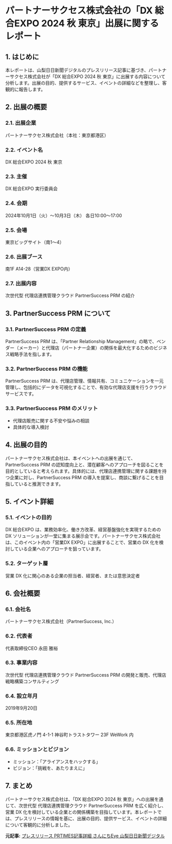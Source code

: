 # パートナーサクセス株式会社の「DX 総合EXPO 2024 秋 東京」出展に関するレポート

## 1. はじめに

本レポートは、山梨日日新聞デジタルのプレスリリース記事に基づき、パートナーサクセス株式会社が「DX 総合EXPO 2024 秋 東京」に出展する内容について分析します。出展の目的、提供するサービス、イベントの詳細などを整理し、客観的に報告します。

## 2. 出展の概要

### 2.1. 出展企業

パートナーサクセス株式会社（本社：東京都港区）

### 2.2. イベント名

DX 総合EXPO 2024 秋 東京

### 2.3. 主催

DX 総合EXPO 実行委員会

### 2.4. 会期

2024年10月1日（火）～10月3日（木） 各日10:00～17:00

### 2.5. 会場

東京ビッグサイト（南1～4）

### 2.6. 出展ブース

南1F A14-28（営業DX EXPO内）

### 2.7. 出展内容

次世代型 代理店連携管理クラウド PartnerSuccess PRM の紹介

## 3. PartnerSuccess PRM について

### 3.1. PartnerSuccess PRM の定義

PartnerSuccess PRM は、「Partner Relationship Management」の略で、ベンダー（メーカー）と代理店（パートナー企業）の関係を最大化するためのビジネス戦略手法を指します。

### 3.2. PartnerSuccess PRM の機能

PartnerSuccess PRM は、代理店管理、情報共有、コミュニケーションを一元管理し、包括的にデータを可視化することで、有効な代理店支援を行うクラウドサービスです。

### 3.3. PartnerSuccess PRM のメリット

* 代理店販売に関する不安や悩みの相談
* 具体的な導入検討

## 4. 出展の目的

パートナーサクセス株式会社は、本イベントへの出展を通じて、PartnerSuccess PRM の認知度向上と、潜在顧客へのアプローチを図ることを目的としていると考えられます。具体的には、代理店連携管理に関する課題を持つ企業に対し、PartnerSuccess PRM の導入を提案し、商談に繋げることを目指していると推測できます。

## 5. イベント詳細

### 5.1. イベントの目的

DX 総合EXPO は、業務効率化、働き方改革、経営基盤強化を実現するための DX ソリューションが一堂に集まる展示会です。パートナーサクセス株式会社は、このイベント内の「営業DX EXPO」に出展することで、営業の DX 化を検討している企業へのアプローチを狙っています。

### 5.2. ターゲット層

営業 DX 化に関心のある企業の担当者、経営者、または意思決定者

## 6. 会社概要

### 6.1. 会社名

パートナーサクセス株式会社（PartnerSuccess, Inc.）

### 6.2. 代表者

代表取締役CEO 永田 雅裕

### 6.3. 事業内容

次世代型 代理店連携管理クラウド PartnerSuccess PRM の開発と販売、代理店戦略構築コンサルティング

### 6.4. 設立年月

2019年9月20日

### 6.5. 所在地

東京都港区虎ノ門 4-1-1 神谷町トラストタワー 23F WeWork 内

### 6.6. ミッションとビジョン

* ミッション：「アライアンスをハックする」
* ビジョン：「挑戦を、あたりまえに」

## 7. まとめ

パートナーサクセス株式会社は、「DX 総合EXPO 2024 秋 東京」への出展を通じて、次世代型 代理店連携管理クラウド PartnerSuccess PRM を広く紹介し、営業 DX 化を検討している企業との関係構築を目指しています。本レポートでは、プレスリリースの情報を基に、出展の目的、提供サービス、イベントの詳細について客観的に分析しました。



**元記事:** [プレスリリース PRTIMES記事詳細 さんにちEye 山梨日日新聞デジタル](https://www.sannichi.co.jp/prtimes/others/c52247_r121)